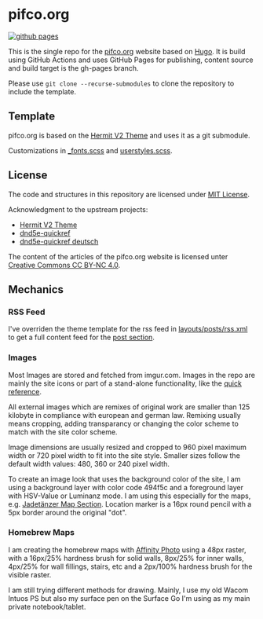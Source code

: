 # pifco.org

[![github pages](https://github.com/ac-schmitt/pifco.org/actions/workflows/gh-pages.yml/badge.svg)](https://github.com/ac-schmitt/pifco.org/actions/workflows/gh-pages.yml)

This is the single repo for the [pifco.org](https://pifco.org) website based on [Hugo](https://gohugo.io/). It is build using GitHub Actions and uses GitHub Pages for publishing, content source and build target is the gh-pages branch.

Please use `git clone --recurse-submodules` to clone the repository to include the template.

## Template

pifco.org is based on the [Hermit V2 Theme](https://themes.gohugo.io/themes/hermit-v2/) and uses it as a git submodule.

Customizations in [_fonts.scss](assets/scss/_fonts.scss) and [userstyles.scss](assets/scss/userstyles.scss).

## License

The code and structures in this repository are licensed under [MIT License](LICENSE).

Acknowledgment to the upstream projects:
* [Hermit V2 Theme](https://github.com/1bl4z3r/hermit-V2)
* [dnd5e-quickref](https://github.com/crobi/dnd5e-quickref)
* [dnd5e-quickref deutsch](https://github.com/nesges/dnd5e-quickref)

The content of the articles of the pifco.org website is licensed unter [Creative Commons CC BY-NC 4.0](https://creativecommons.org/licenses/by-nc/4.0/).

## Mechanics

### RSS Feed

I've overriden the theme template for the rss feed in [layouts/posts/rss.xml](layouts/posts/rss.xml) to get a full content feed for the [post section](https://pifco.org/posts/index.xml).

### Images

Most Images are stored and fetched from imgur.com. Images in the repo are mainly the site icons or part of a stand-alone functionality, like the [quick reference](static-quickref/quickref.html).

All external images which are remixes of original work are smaller than 125 kilobyte in compliance with european and german law. Remixing usually means cropping, adding transparancy or changing the color scheme to match with the site color scheme.

Image dimensions are usually resized and cropped to 960 pixel maximum width or 720 pixel width to fit into the site style. Smaller sizes follow the default width values: 480, 360 or 240 pixel width.

To create an image look that uses the background color of the site, I am using a background layer with color code 494f5c and a foreground layer with HSV-Value or Luminanz mode. I am using this especially for the maps, e.g. [Jadetänzer Map Section](https://i.imgur.com/Xkx7hC5.jpg). Location marker is a 16px round pencil with a 5px border around the original "dot".

### Homebrew Maps

I am creating the homebrew maps with [Affinity Photo](https://affinity.serif.com/de/photo/) using a 48px raster, with a 16px/25% hardness brush for solid walls, 8px/25% for inner walls, 4px/25% for wall fillings, stairs, etc and a 2px/100% hardness brush for the visible raster.

I am still trying different methods for drawing. Mainly, I use my old Wacom Intuos PS but also my surface pen on the Surface Go I'm using as my main private notebook/tablet.
